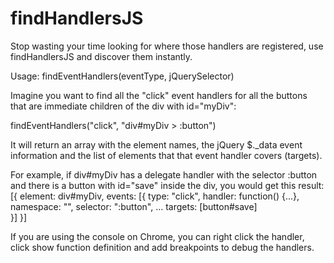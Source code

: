 findHandlersJS
==============

Stop wasting your time looking for where those handlers are registered, use findHandlersJS and discover them instantly.

Usage: findEventHandlers(eventType, jQuerySelector)

Imagine you want to find all the "click" event handlers for all the buttons that are immediate children of the div with id="myDiv":

findEventHandlers("click", "div#myDiv > :button")

It will return an array with the element names, the jQuery $._data event information and the list of elements that that event handler covers (targets).

For example, if div#myDiv has a delegate handler with the selector :button and there is a button with id="save" inside the div, you would get this result:
[{
	element: div#myDiv,
	events: [{
		type: "click",
		handler: function() {...},
		namespace: "",
		selector: ":button",
		...
		targets: [button#save]			
	}]
}] 

If you are using the console on Chrome, you can right click the handler, click show function definition and add  breakpoints to debug the handlers.
